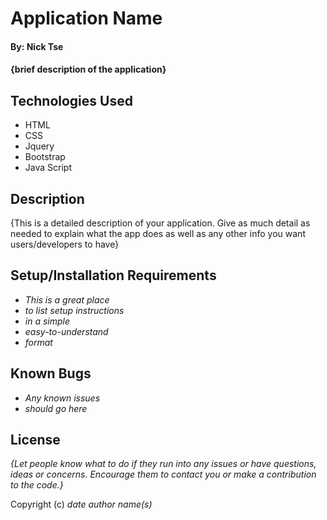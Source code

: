 # Application Name

#### By: Nick Tse

#### {brief description of the application}

## Technologies Used

* HTML
* CSS 
* Jquery
* Bootstrap
* Java Script


## Description 

{This is a detailed description of your application. Give as much detail as needed to explain what the app does as well as any other info you want users/developers to have}

## Setup/Installation Requirements

* _This is a great place_
* _to list setup instructions_
* _in a simple_
* _easy-to-understand_
* _format_

## Known Bugs

* _Any known issues_
* _should go here_

## License

_{Let people know what to do if they run into any issues or have questions, ideas or concerns.  Encourage them to contact you or make a contribution to the code.}_

Copyright (c) _date_ _author name(s)_
